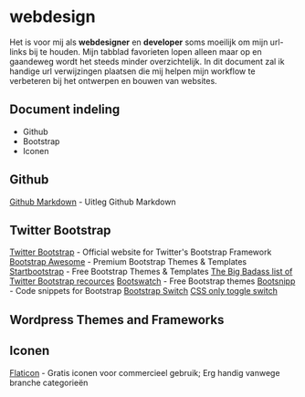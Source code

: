 webdesign
=========

Het is voor mij als <strong>webdesigner</strong> en <strong>developer</strong> soms moeilijk om mijn url-links bij te houden. Mijn tabblad favorieten lopen alleen maar op en gaandeweg wordt het steeds minder overzichtelijk. In dit document zal ik handige url verwijzingen plaatsen die mij helpen mijn workflow te verbeteren bij het ontwerpen en bouwen van websites.

## Document indeling
* Github
* Bootstrap
* Iconen

## Github
<a href="https://guides.github.com/features/mastering-markdown/">Github Markdown</a> - Uitleg Github Markdown

## Twitter Bootstrap
<a href="http://www.getbootstrap.com">Twitter Bootstrap</a> - Official website for Twitter's Bootstrap Framework
<a href="http://bootstrapawesome.com/">Bootstrap Awesome</a> - Premium Bootstrap Themes & Templates
<a href="http://startbootstrap.com/">Startbootstrap</a> - Free Bootstrap Themes & Templates
<a href="http://www.bootstraphero.com/the-big-badass-list-of-twitter-bootstrap-resources">The Big Badass list of Twitter Bootstrap recources</a>
<a href="http://bootswatch.com/">Bootswatch</a> - Free Bootstrap themes
<a href="http://bootsnipp.com/">Bootsnipp</a> - Code snippets for Bootstrap
<a href="http://www.bootstrap-switch.org/">Bootstrap Switch</a>
<a href="http://www.simple10.com/code/2013/11/15/css-only-input-toggle-switch/">CSS only toggle switch</a>

## Wordpress Themes and Frameworks

## Iconen
<a href="http://www.flaticon.com/">Flaticon</a> - Gratis iconen voor commercieel gebruik; Erg handig vanwege branche categorieën
